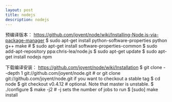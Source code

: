 ```yaml
---
layout: post
title: nodejs
description: nodejs
---
```


预编译版本：
https://github.com/joyent/node/wiki/Installing-Node.js-via-package-manager
    $ sudo apt-get install python-software-properties python g++ make
    # $ sudo apt-get install software-properties-common
    $ sudo add-apt-repository ppa:chris-lea/node.js
    $ sudo apt-get update
    $ sudo apt-get install nodejs npm

下载编译安装：
https://github.com/joyent/node/wiki/Installation
    $ git clone --depth 1 git://github.com/joyent/node.git # or git clone git://github.com/joyent/node.git if you want to checkout a stable tag
    $ cd node
    $ git checkout v0.4.12 # optional.  Note that master is unstable.
    $ ./configure
    $ make -j2 # -j sets the number of jobs to run
    $ [sudo] make install
